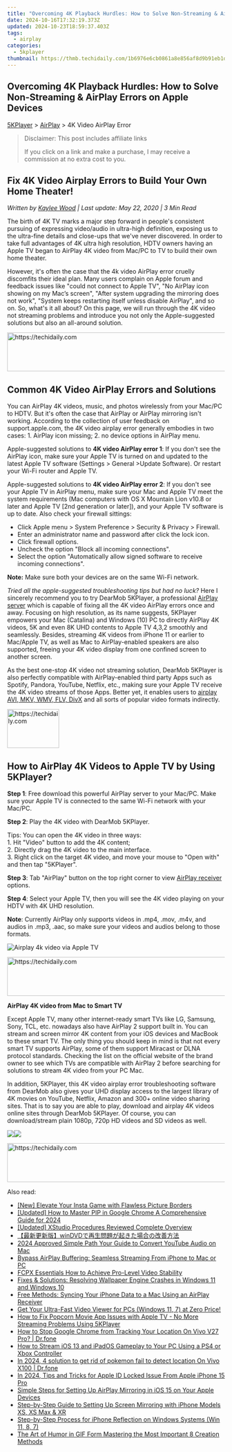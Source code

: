 ```yaml
---
title: "Overcoming 4K Playback Hurdles: How to Solve Non-Streaming & AirPlay Errors on Apple Devices"
date: 2024-10-16T17:32:19.373Z
updated: 2024-10-23T18:59:37.403Z
tags:
  - airplay
categories:
  - 5kplayer
thumbnail: https://thmb.techidaily.com/1b6976e6cb0861a8e856af8d9b91eb1dc370f068cc6322414a1134e31c0876a0.jpg
---
```


## Overcoming 4K Playback Hurdles: How to Solve Non-Streaming & AirPlay Errors on Apple Devices

[5KPlayer](https://tools.techidaily.com/5kplayer/products/) \> [AirPlay](https://tools.techidaily.com/5kplayer/airplay/) \> 4K Video AirPlay Error

>  Disclaimer: This post includes affiliate links
>
>  If you click on a link and make a purchase, I may receive a commission at no extra cost to you.
>

## Fix 4K Video Airplay Errors to Build Your Own Home Theater!

 _Written by [Kaylee Wood](https://www.quora.com/profile/Amanda-Hu-21) | Last update: May 22, 2020 | 3 Min Read_

The birth of 4K TV marks a major step forward in people's consistent pursuing of expressing video/audio in ultra-high definition, exposing us to the ultra-fine details and close-ups that we've never discovered. In order to take full advantages of 4K ultra high resolution, HDTV owners having an Apple TV began to AirPlay 4K video from Mac/PC to TV to build their own home theater.

However, it's often the case that the 4k video AirPlay error cruelly discomfits their ideal plan. Many users complain on Apple forum and feedback issues like "could not connect to Apple TV", "No AirPlay icon showing on my Mac’s screen", "After system upgrading the mirroring does not work", "System keeps restarting itself unless disable AirPlay", and so on. So, what's it all about? On this page, we will run through the 4K video not streaming problems and introduce you not only the Apple-suggested solutions but also an all-around solution.

<!-- affiliate ads begin -->
<a href="https://ephamedtechinc.pxf.io/c/5597632/2136618/26400" target="_top" id="2136618">
  <img src="//a.impactradius-go.com/display-ad/26400-2136618" border="0" alt="https://techidaily.com" width="728" height="90"/>
</a>
<img height="0" width="0" src="https://ephamedtechinc.pxf.io/i/5597632/2136618/26400" style="position:absolute;visibility:hidden;" border="0" />
<!-- affiliate ads end -->

## Common 4K Video AirPlay Errors and Solutions

You can AirPlay 4K videos, music, and photos wirelessly from your Mac/PC to HDTV. But it's often the case that AirPlay or AirPlay mirroring isn't working. According to the collection of user feedback on support.apple.com, the 4K video airplay error generally embodies in two cases: 1\. AirPlay icon missing; 2\. no device options in AirPlay menu.

Apple-suggested solutions to **4K video AirPlay error 1**: If you don't see the AirPlay icon, make sure your Apple TV is turned on and updated to the latest Apple TV software (Settings > General >Update Software). Or restart your Wi-Fi router and Apple TV.

Apple-suggested solutions to **4K video AirPlay error 2**: If you don't see your Apple TV in AirPlay menu, make sure your Mac and Apple TV meet the system requirements (Mac computers with OS X Mountain Lion v10.8 or later and Apple TV \[2nd generation or later\]), and your Apple TV software is up to date. Also check your firewall sittings: 

* Click Apple menu > System Preference > Security & Privacy > Firewall.
* Enter an administrator name and password after click the lock icon.
* Click firewall options.
* Uncheck the option "Block all incoming connections".
* Select the option "Automatically allow signed software to receive incoming connections".

**Note:** Make sure both your devices are on the same Wi-Fi network. 

_Tried all the apple-suggested troubleshooting tips but had no luck?_ Here I sincerely recommend you to try DearMob 5KPlayer, a professional [AirPlay server](https://tools.techidaily.com/5kplayer/airplay/) which is capable of fixing all the 4K video AirPlay errors once and away. Focusing on high resolution, as its name suggests, 5KPlayer empowers your Mac (Catalina) and Windows (10) PC to directly AirPlay 4K videos, 5K and even 8K UHD contents to Apple TV 4,3,2 smoothly and seamlessly. Besides, streaming 4K videos from iPhone 11 or earlier to Mac/Apple TV, as well as Mac to AirPlay-enabled speakers are also supported, freeing your 4K video display from one confined screen to another screen.

As the best one-stop 4K video not streaming solution, DearMob 5KPlayer is also perfectly compatible with AirPlay-enabled third party Apps such as Spotify, Pandora, YouTube, Netflix, etc., making sure your Apple TV receive the 4K video streams of those Apps. Better yet, it enables users to [airplay AVI, MKV, WMV, FLV, DivX](https://tools.techidaily.com/5kplayer/airplay/) and all sorts of popular video formats indirectly.

<!-- affiliate ads begin -->
<a href="https://aligracehair.sjv.io/c/5597632/2135407/19272" target="_top" id="2135407">
  <img src="//a.impactradius-go.com/display-ad/19272-2135407" border="0" alt="https://techidaily.com" width="120" height="90"/>
</a>
<img height="0" width="0" src="https://aligracehair.sjv.io/i/5597632/2135407/19272" style="position:absolute;visibility:hidden;" border="0" />
<!-- affiliate ads end -->

## How to AirPlay 4K Videos to Apple TV by Using 5KPlayer?

**Step 1**: Free download this powerful AirPlay server to your Mac/PC. Make sure your Apple TV is connected to the same Wi-Fi network with your Mac/PC.

**Step 2**: Play the 4K video with DearMob 5KPlayer.

 Tips: You can open the 4K video in three ways:  
 1\. Hit "Video" button to add the 4K content;  
 2\. Directly drag the 4K video to the main interface.  
 3\. Right click on the target 4K video, and move your mouse to "Open with" and then tap "5KPlayer".

**Step 3**: Tab "AirPlay" button on the top right corner to view [AirPlay receiver](https://tools.techidaily.com/5kplayer/airplay/) options. 

**Step 4**: Select your Apple TV, then you will see the 4K video playing on your HDTV with 4K UHD resolution.

**Note**: Currently AirPlay only supports videos in .mp4, .mov, .m4v, and audios in .mp3, .aac, so make sure your videos and audios belong to those formats.

![Airplay 4k video via Apple TV](https://www.5kplayer.com/airplay/img/5k-airplay-win10-mac-zjy.jpg) 

<!-- affiliate ads begin -->
<a href="https://appsumo.8odi.net/c/5597632/2068407/7443" target="_top" id="2068407">
  <img src="//a.impactradius-go.com/display-ad/7443-2068407" border="0" alt="https://techidaily.com" width="728" height="90"/>
</a>
<img height="0" width="0" src="https://appsumo.8odi.net/i/5597632/2068407/7443" style="position:absolute;visibility:hidden;" border="0" />
<!-- affiliate ads end -->

**AirPlay 4K video from Mac to Smart TV**

Except Apple TV, many other internet-ready smart TVs like LG, Samsung, Sony, TCL, etc. nowadays also have AirPlay 2 support built in. You can stream and screen mirror 4K content from your iOS devices and MacBook to these smart TV. The only thing you should keep in mind is that not every smart TV supports AirPlay, some of them support Miracast or DLNA protocol standards. Checking the list on the official website of the brand owner to see which TVs are compatible with AirPlay 2 before searching for solutions to stream 4K video from your PC Mac.

In addition, 5KPlayer, this 4K video airplay error troubleshooting software from DearMob also gives your UHD display access to the largest library of 4K movies on YouTube, Netflix, Amazon and 300+ online video sharing sites. That is to say you are able to play, download and airplay 4K videos online sites through DearMob 5KPlayer. Of course, you can download/stream plain 1080p, 720p HD videos and SD videos as well.

[![](https://www.5kplayer.com/airplay/../button/freedownwhitewin.png)](https://tools.techidaily.com/5kplayer/products/)[![](https://www.5kplayer.com/airplay/../button/freedownbackmac.png)](https://tools.techidaily.com/5kplayer/products/)

<!-- affiliate ads begin -->
<a href="https://unicoeye.pxf.io/c/5597632/2134236/18498" target="_top" id="2134236">
  <img src="//a.impactradius-go.com/display-ad/18498-2134236" border="0" alt="https://techidaily.com" width="728" height="90"/>
</a>
<img height="0" width="0" src="https://unicoeye.pxf.io/i/5597632/2134236/18498" style="position:absolute;visibility:hidden;" border="0" />
<!-- affiliate ads end -->

<ins class="adsbygoogle"
     style="display:block"
     data-ad-format="autorelaxed"
     data-ad-client="ca-pub-7571918770474297"
     data-ad-slot="1223367746"></ins>

<ins class="adsbygoogle"
     style="display:block"
     data-ad-client="ca-pub-7571918770474297"
     data-ad-slot="8358498916"
     data-ad-format="auto"
     data-full-width-responsive="true"></ins>

<span class="atpl-alsoreadstyle">Also read:</span>
<div><ul>
<li><a href="https://instagram-video-files.techidaily.com/new-elevate-your-insta-game-with-flawless-picture-borders/"><u>[New] Elevate Your Insta Game with Flawless Picture Borders</u></a></li>
<li><a href="https://fox-glue.techidaily.com/updated-how-to-master-pip-in-google-chrome-a-comprehensive-guide-for-2024/"><u>[Updated] How to Master PIP in Google Chrome A Comprehensive Guide for 2024</u></a></li>
<li><a href="https://article-helps.techidaily.com/updated-xstudio-procedures-reviewed-complete-overview/"><u>[Updated] XStudio Procedures Reviewed Complete Overview</u></a></li>
<li><a href="https://media-tips.techidaily.com/windvd/"><u>【最新更新版】winDVDで再生問題が起きた場合の改善方法</u></a></li>
<li><a href="https://youtube-help.techidaily.com/2024-approved-simple-path-your-guide-to-convert-youtube-audio-on-mac/"><u>2024 Approved Simple Path Your Guide to Convert YouTube Audio on Mac</u></a></li>
<li><a href="https://media-tips.techidaily.com/bypass-airplay-buffering-seamless-streaming-from-iphone-to-mac-or-pc/"><u>Bypass AirPlay Buffering: Seamless Streaming From iPhone to Mac or PC</u></a></li>
<li><a href="https://ai-vdieo-software.techidaily.com/fcpx-essentials-how-to-achieve-pro-level-video-stability/"><u>FCPX Essentials How to Achieve Pro-Level Video Stability</u></a></li>
<li><a href="https://program-issues.techidaily.com/fixes-and-solutions-resolving-wallpaper-engine-crashes-in-windows-11-and-windows-10/"><u>Fixes & Solutions: Resolving Wallpaper Engine Crashes in Windows 11 and Windows 10</u></a></li>
<li><a href="https://media-tips.techidaily.com/free-methods-syncing-your-iphone-data-to-a-mac-using-an-airplay-receiver/"><u>Free Methods: Syncing Your iPhone Data to a Mac Using an AirPlay Receiver</u></a></li>
<li><a href="https://media-tips.techidaily.com/get-your-ultra-fast-video-viewer-for-pcs-windows-11-7-at-zero-price/"><u>Get Your Ultra-Fast Video Viewer for PCs (Windows 11, 7) at Zero Price!</u></a></li>
<li><a href="https://media-tips.techidaily.com/how-to-fix-popcorn-movie-app-issues-with-apple-tv-no-more-streaming-problems-using-5kplayer/"><u>How to Fix Popcorn Movie App Issues with Apple TV - No More Streaming Problems Using 5KPlayer</u></a></li>
<li><a href="https://change-location.techidaily.com/how-to-stop-google-chrome-from-tracking-your-location-on-vivo-v27-pro-drfone-by-drfone-virtual-android/"><u>How to Stop Google Chrome from Tracking Your Location On Vivo V27 Pro? | Dr.fone</u></a></li>
<li><a href="https://media-tips.techidaily.com/how-to-stream-ios-13-and-ipados-gameplay-to-your-pc-using-a-ps4-or-xbox-controller/"><u>How to Stream iOS 13 and iPadOS Gameplay to Your PC Using a PS4 or Xbox Controller</u></a></li>
<li><a href="https://change-location.techidaily.com/in-2024-4-solution-to-get-rid-of-pokemon-fail-to-detect-location-on-vivo-x100-drfone-by-drfone-virtual-android/"><u>In 2024, 4 solution to get rid of pokemon fail to detect location On Vivo X100 | Dr.fone</u></a></li>
<li><a href="https://apple-account.techidaily.com/in-2024-tips-and-tricks-for-apple-id-locked-issue-from-apple-iphone-15-pro-by-drfone-ios/"><u>In 2024, Tips and Tricks for Apple ID Locked Issue From Apple iPhone 15 Pro</u></a></li>
<li><a href="https://media-tips.techidaily.com/simple-steps-for-setting-up-airplay-mirroring-in-ios-15-on-your-apple-devices/"><u>Simple Steps for Setting Up AirPlay Mirroring in iOS 15 on Your Apple Devices</u></a></li>
<li><a href="https://media-tips.techidaily.com/step-by-step-guide-to-setting-up-screen-mirroring-with-iphone-models-xs-xs-max-and-xr/"><u>Step-by-Step Guide to Setting Up Screen Mirroring with iPhone Models XS, XS Max & XR</u></a></li>
<li><a href="https://media-tips.techidaily.com/step-by-step-process-for-iphone-reflection-on-windows-systems-win-11-8-7/"><u>Step-by-Step Process for iPhone Reflection on Windows Systems (Win 11, 8, 7)</u></a></li>
<li><a href="https://extra-lessons.techidaily.com/the-art-of-humor-in-gif-form-mastering-the-most-important-8-creation-methods/"><u>The Art of Humor in GIF Form Mastering the Most Important 8 Creation Methods</u></a></li>
</ul></div>

